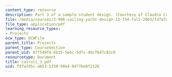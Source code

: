 ```yaml
---
content_type: resource
description: Part 3 of a sample student design. (Courtesy of Claudio Cairoli.)
file: /media/courses/2-996-sailing-yacht-design-13-734-fall-2003/fd7a7d5ca653525099e46477be0f2126_cairoli_3.pdf
file_type: application/pdf
learning_resource_types:
- Projects
ocw_type: OCWFile
parent_title: Projects
parent_type: CourseSection
parent_uid: 07f549fd-6b15-5ebc-5d7c-d6cf6d7c82c0
resourcetype: Document
title: cairoli_3.pdf
uid: fd7a7d5c-a653-5250-99e4-6477be0f2126
---
```

